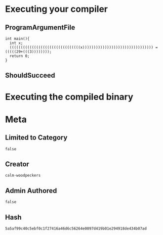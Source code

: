 # Executing your compiler

## ProgramArgumentFile

```
int main(){
  int x;
  ((((((((((((((((((((((((((((((((x)))))))))))))))))))))))))))))))) = (((((29+(((3))))))));
  return 0;
}
```

## ShouldSucceed

# Executing the compiled binary

# Meta

## Limited to Category

```
false
```

## Creator

```
calm-woodpeckers
```

## Admin Authored

```
false
```

## Hash

```
5a5af99c40c5ebf0c1f27416a46d6c56264e0097d419b01e294918de434b07ad
```
